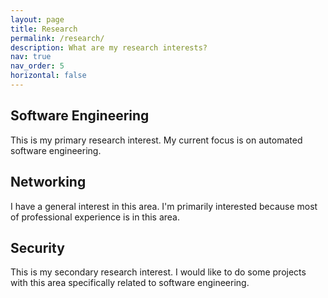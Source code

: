 ```yaml
---
layout: page
title: Research
permalink: /research/
description: What are my research interests?
nav: true
nav_order: 5
horizontal: false
---
```


## Software Engineering

This is my primary research interest. My current focus is on automated software engineering.

## Networking

I have a general interest in this area. I'm primarily interested because most of professional experience is in this area.

## Security

This is my secondary research interest. I would like to do some projects with this area specifically related to software engineering.